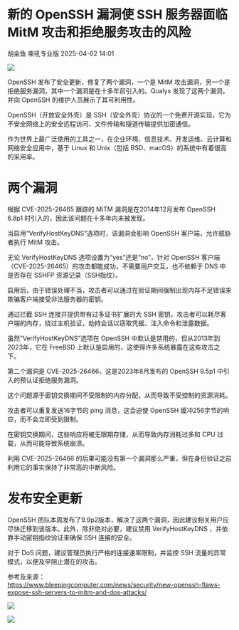 #  新的 OpenSSH 漏洞使 SSH 服务器面临 MitM 攻击和拒绝服务攻击的风险   
胡金鱼  嘶吼专业版   2025-04-02 14:01  
  
![](https://mmbiz.qpic.cn/mmbiz_gif/wpkib3J60o297rwgIksvLibPOwR24tqI8dGRUah80YoBLjTBJgws2n0ibdvfvv3CCm0MIOHTAgKicmOB4UHUJ1hH5g/640?wx_fmt=gif "")  
  
OpenSSH 发布了安全更新，修复了两个漏洞，一个是 MitM 攻击漏洞，另一个是拒绝服务漏洞，其中一个漏洞是在十多年前引入的。Qualys 发现了这两个漏洞，并向 OpenSSH 的维护人员展示了其可利用性。  
  
OpenSSH（开放安全外壳）是 SSH（安全外壳）协议的一个免费开源实现，它为不安全网络上的安全远程访问、文件传输和隧道传输提供加密通信。  
  
作为世界上最广泛使用的工具之一，在企业环境、信息技术、开发运维、云计算和网络安全应用中，基于 Linux 和 Unix（包括 BSD、macOS）的系统中有着很高的采用率。  
# 两个漏洞  
  
根据 CVE-2025-26465 跟踪的 MiTM 漏洞是在2014年12月发布 OpenSSH 6.8p1 时引入的，因此该问题在十多年内未被发现。  
  
当启用“VerifyHostKeyDNS”选项时，该漏洞会影响 OpenSSH 客户端，允许威胁者执行 MitM 攻击。  
  
无论 VerifyHostKeyDNS 选项设置为“yes”还是“no”，针对 OpenSSH 客户端（CVE-2025-26465）的攻击都能成功，不需要用户交互，也不依赖于 DNS 中是否存在 SSHFP 资源记录（SSH指纹）。  
  
启用后，由于错误处理不当，攻击者可以通过在验证期间强制出现内存不足错误来欺骗客户端接受非法服务器的密钥。  
  
通过拦截 SSH 连接并提供带有过多证书扩展的大 SSH 密钥，攻击者可以耗尽客户端的内存，绕过主机验证，劫持会话以窃取凭据、注入命令和泄露数据。  
  
虽然“VerifyHostKeyDNS”选项在 OpenSSH 中默认是禁用的，但从2013年到2023年，它在 FreeBSD 上默认是启用的，这使得许多系统暴露在这些攻击之下。  
  
第二个漏洞是 CVE-2025-26466，这是2023年8月发布的 OpenSSH 9.5p1 中引入的预认证拒绝服务漏洞。  
  
这个问题源于密钥交换期间不受限制的内存分配，从而导致不受控制的资源消耗。  
  
攻击者可以重复发送16字节的 ping 消息，这会迫使 OpenSSH 缓冲256字节的响应，而不会立即受到限制。  
  
在密钥交换期间，这些响应将被无限期存储，从而导致内存消耗过多和 CPU 过载，从而可能导致系统崩溃。  
  
利用 CVE-2025-26466 的后果可能没有第一个漏洞那么严重，但在身份验证之前利用它的事实保持了非常高的中断风险。  
# 发布安全更新  
  
OpenSSH 团队本周发布了9.9p2版本，解决了这两个漏洞，因此建议相关用户应尽快迁移到该版本。此外，除非绝对必要，建议禁用 VerifyHostKeyDNS ，并依靠手动密钥指纹验证来确保 SSH 连接的安全。  
  
对于 DoS 问题，建议管理员执行严格的连接速率限制，并监控 SSH 流量的异常模式，以便及早阻止潜在的攻击。  
  
参考及来源：  
https://www.bleepingcomputer.com/news/security/new-openssh-flaws-expose-ssh-servers-to-mitm-and-dos-attacks/  
  
![](https://mmbiz.qpic.cn/sz_mmbiz_png/wpkib3J60o2ibukbqgaubuZyap9icD53z2pHNzVWDsW4XvjltwDJNybxuGyyks1RxqQrPqkARsuBFm6ib0KPXY8CeQ/640?wx_fmt=png&from=appmsg "")  
  
![](https://mmbiz.qpic.cn/sz_mmbiz_png/wpkib3J60o2ibukbqgaubuZyap9icD53z2pyrL5z1DhJVIAiaVF4Aq1iaJuiaZiaV6S8uNQsBrQULiaVJep8iarL2qIg8Nw/640?wx_fmt=png&from=appmsg "")  
  
  
